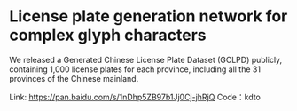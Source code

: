 # License plate generation network for complex glyph characters

We released a Generated Chinese License Plate Dataset (GCLPD) publicly, containing 1,000 license plates for each province, including all the 31 provinces of the Chinese mainland.

Link: https://pan.baidu.com/s/1nDhp5ZB97b1Jj0Cj-jhRjQ 
Code：kdto

